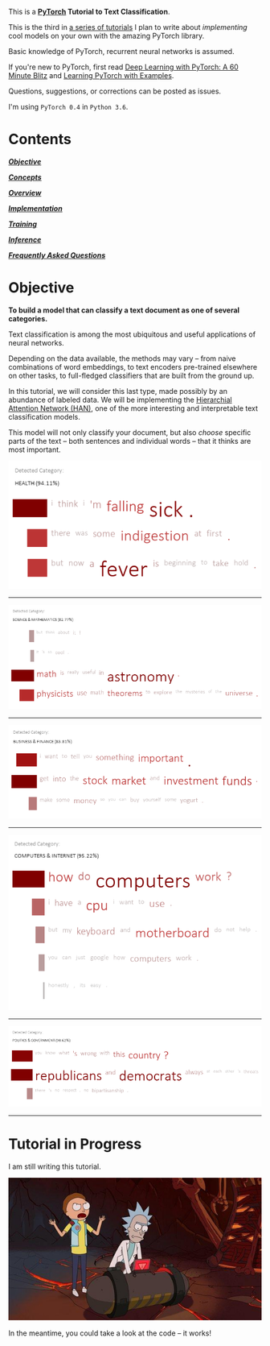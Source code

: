 This is a **[PyTorch](https://pytorch.org) Tutorial to Text Classification**.

This is the third in [a series of tutorials](https://github.com/sgrvinod/Deep-Tutorials-for-PyTorch) I plan to write about _implementing_ cool models on your own with the amazing PyTorch library.

Basic knowledge of PyTorch, recurrent neural networks is assumed.

If you're new to PyTorch, first read [Deep Learning with PyTorch: A 60 Minute Blitz](https://pytorch.org/tutorials/beginner/deep_learning_60min_blitz.html) and [Learning PyTorch with Examples](https://pytorch.org/tutorials/beginner/pytorch_with_examples.html).

Questions, suggestions, or corrections can be posted as issues.

I'm using `PyTorch 0.4` in `Python 3.6`.

# Contents

[***Objective***](https://github.com/sgrvinod/a-PyTorch-Tutorial-to-Text-Classification#objective)

[***Concepts***](https://github.com/sgrvinod/a-PyTorch-Tutorial-to-Text-Classification#tutorial-in-progress)

[***Overview***](https://github.com/sgrvinod/a-PyTorch-Tutorial-to-Text-Classification#tutorial-in-progress)

[***Implementation***](https://github.com/sgrvinod/a-PyTorch-Tutorial-to-Text-Classification#tutorial-in-progress)

[***Training***](https://github.com/sgrvinod/a-PyTorch-Tutorial-to-Text-Classification#tutorial-in-progress)

[***Inference***](https://github.com/sgrvinod/a-PyTorch-Tutorial-to-Text-Classification#tutorial-in-progress)

[***Frequently Asked Questions***](https://github.com/sgrvinod/a-PyTorch-Tutorial-to-Text-Classification#tutorial-in-progress)

# Objective

**To build a model that can classify a text document as one of several categories.**

Text classification is among the most ubiquitous and useful applications of neural networks.

Depending on the data available, the methods may vary – from naive combinations of word embeddings, to text encoders pre-trained elsewhere on other tasks, to full-fledged classifiers that are built from the ground up.

In this tutorial, we will consider this last type, made possibly by an abundance of labeled data. We will be implementing the [Hierarchial Attention Network (HAN)](https://www.cs.cmu.edu/~hovy/papers/16HLT-hierarchical-attention-networks.pdf), one of the more interesting and interpretable text classification models.

This model will not only classify your document, but also _choose_ specific parts of the text – both sentences and individual words – that it thinks are most important.

![](./img/health.png)


---

![](./img/science.png)

---

![](./img/finance.png)

---

![](./img/computers.png)

---

![](./img/politics.png)

---

# Tutorial in Progress

I am still writing this tutorial.

<p align="center">
<img src="./img/incomplete.jpg">
</p>

In the meantime, you could take a look at the code – it works!
